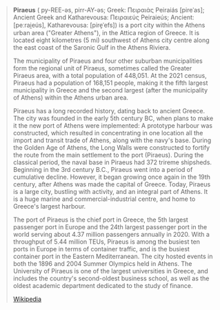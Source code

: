 
> **Piraeus** ( py-REE-əs, pirr-AY-əs; Greek: Πειραιάς Peiraiás [pireˈas]; Ancient Greek and Katharevousa: Πειραιεύς Peiraieús; Ancient: [peːrai̯eús], Katharevousa: [pire̞ˈefs]) is a port city within the Athens urban area ("Greater Athens"), in the Attica region of Greece. It is located eight kilometres (5 mi) southwest of Athens city centre along the east coast of the Saronic Gulf in the Athens Riviera.
>
> The municipality of Piraeus and four other suburban municipalities form the regional unit of Piraeus, sometimes called the Greater Piraeus area, with a total population of 448,051. At the 2021 census, Piraeus had a population of 168,151 people, making it the fifth largest municipality in Greece and the second largest (after the municipality of Athens) within the Athens urban area.
>
> Piraeus has a long recorded history, dating back to ancient Greece. The city was founded in the early 5th century BC, when plans to make it the new port of Athens were implemented: A prototype harbour was constructed, which resulted in concentrating in one location all the import and transit trade of Athens, along with the navy's base. During the Golden Age of Athens, the Long Walls were constructed to fortify the route from the main settlement to the port (Piraeus). During the classical period, the naval base in Piraeus had 372 trireme shipsheds. Beginning in the 3rd century B.C., Piraeus went into a period of cumulative decline. However, it began growing once again in the 19th century, after Athens was made the capital of Greece. Today, Piraeus is a large city, bustling with activity, and an integral part of Athens. It is a huge marine and commercial-industrial centre, and home to Greece's largest harbour.
>
> The port of Piraeus is the chief port in Greece, the 5th largest passenger port in Europe and the 24th largest passenger port in the world serving about 4.37 million passengers annually in 2020. With a throughput of 5.44 million TEUs, Piraeus is among the busiest ten ports in Europe in terms of container traffic, and is the busiest container port in the Eastern Mediterranean. The city hosted events in both the 1896 and 2004 Summer Olympics held in Athens. The University of Piraeus is one of the largest universities in Greece, and includes the country's second-oldest business school, as well as the oldest academic department dedicated to the study of finance.
>
> [Wikipedia](https://en.wikipedia.org/wiki/Piraeus)


